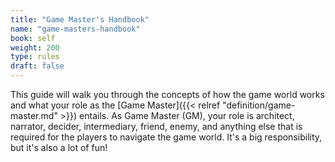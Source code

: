```yaml
---
title: "Game Master's Handbook"
name: "game-masters-handbook"
book: self
weight: 200
type: rules
draft: false
---
```

This guide will walk you through the concepts of how the game world works and what your role as the [Game Master]({{< relref "definition/game-master.md" >}}) entails. As Game Master (GM), your role is architect, narrator, decider, intermediary, friend, enemy, and anything else that is required for the players to navigate the game world. It's a big responsibility, but it's also a lot of fun!
